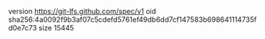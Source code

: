 version https://git-lfs.github.com/spec/v1
oid sha256:4a0092f9b3af07c5cdefd5761ef49db6dd7cf147583b698641114735fd0e7c73
size 15445
